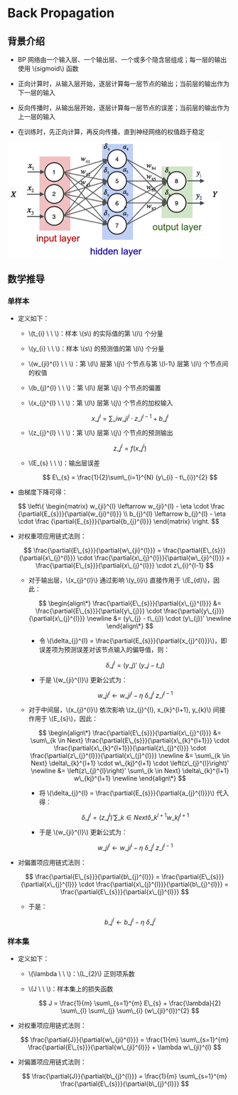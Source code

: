 <script type="text/javascript" src="http://cdn.mathjax.org/mathjax/latest/MathJax.js?config=default"></script>

# Back Propagation

## 背景介绍

- BP 网络由一个输入层、一个输出层、一个或多个隐含层组成；每一层的输出使用 \\(sigmoid\\) 函数

- 正向计算时，从输入层开始，逐层计算每一层节点的输出；当前层的输出作为下一层的输入

- 反向传播时，从输出层开始，逐层计算每一层节点的误差；当前层的输出作为上一层的输入

- 在训练时，先正向计算，再反向传播，直到神经网络的权值趋于稳定

![img](images/bp.png)

## 数学推导

### 单样本

- 定义如下：

	- \\(t\_{i} \ \ \\)：样本 \\(s\\) 的实际值的第 \\(i\\) 个分量
	
	- \\(y\_{i} \ \ \\)：样本 \\(s\\) 的预测值的第 \\(i\\) 个分量

	- \\(w\_{ji}^{l} \ \ \\)：第 \\(l\\) 层第 \\(j\\) 个节点与第 \\(l-1\\) 层第 \\(i\\) 个节点间的权值

	- \\(b\_{j}^{l} \ \ \\)：第 \\(l\\) 层第 \\(j\\) 个节点的偏置

	- \\(x\_{j}^{l} \ \ \\)：第 \\(l\\) 层第 \\(j\\) 个节点的加权输入

		$$ x\_{j}^{l} = \sum\_{i}w\_{ji}^{l} \cdot z\_{i}^{l-1} + b\_{j}^{l} $$
	
	- \\(z\_{j}^{l} \ \ \\)：第 \\(l\\) 层第 \\(j\\) 个节点的预测输出

		$$ z\_{j}^{l} = f(x\_{j}^{l}) $$	

	- \\(E\_{s} \ \ \\)：输出层误差

		$$ E\_{s} = \frac{1}{2}\sum\_{i=1}^{N} (y\_{i} - t\_{i})^{2} $$

- 由梯度下降可得：

	$$
	\\left\\{ \begin{matrix}
	w\_{ji}^{l} \leftarrow w\_{ji}^{l} - \eta \cdot \frac {\partial{E\_{s}}}{\partial{w\_{ji}^{l}}} \\\\
	b\_{j}^{l} \leftarrow b\_{j}^{l} - \eta \cdot \frac {\partial{E\_{s}}}{\partial{b\_{j}^{l}}}
	\end{matrix} \\right\.
	$$

- 对权重项应用链式法则：

	$$ \frac{\partial{E\_{s}}}{\partial{w\_{ji}^{l}}} = \frac{\partial{E\_{s}}}{\partial{x\_{j}^{l}}} \cdot \frac{\partial{x\_{j}^{l}}}{\partial{w\_{ji}^{l}}} = \frac{\partial{E\_{s}}}{\partial{x\_{j}^{l}}} \cdot z\_{i}^{l-1} $$

	- 对于输出层，\\(x\_{j}^{l}\\) 通过影响 \\(y\_{i}\\) 直接作用于 \\(E\_{d}\\)，因此：

		$$
		\begin{align\*}
		\frac{\partial{E\_{s}}}{\partial{x\_{j}^{l}}} &= \frac{\partial{E\_{s}}}{\partial{y\_{j}}} \cdot \frac{\partial{y\_{j}}}{\partial{x\_{j}^{l}}} \newline
		&= (y\_{j} - t\_{j}) \cdot (y\_{j})' \newline
		\end{align\*}
		$$
	
		- 令 \\(\delta\_{j}^{l} = \frac{\partial{E\_{s}}}{\partial{x\_{j}^{l}}}\\)，即误差项为预测误差对该节点输入的偏导值，则：

			$$ \delta\_{j}^{l} = (y\_{j})' \ (y\_{j} - t\_{j}) $$
		
		- 于是 \\(w\_{ji}^{l}\\) 更新公式为：

			$$ w\_{ji}^{l} \leftarrow w\_{ji}^{l} - \eta \ \delta\_{j}^{l} \ z\_{i}^{l-1} $$
	
	- 对于中间层，\\(x\_{j}^{l}\\) 依次影响 \\(z\_{j}^{l}, x\_{k}^{l+1}, y\_{k}\\) 间接作用于 \\(E\_{s}\\)，因此：

		$$
		\begin{align\*}
		\frac{\partial{E\_{s}}}{\partial{x\_{j}^{l}}} &= \sum\_{k \in Next} \frac{\partial{E\_{s}}}{\partial{x\_{k}^{l+1}}} \cdot \frac{\partial{x\_{k}^{l+1}}}{\partial{z\_{j}^{l}}} \cdot \frac{\partial{z\_{j}^{l}}}{\partial{x\_{j}^{l}}} \newline
		&= \sum\_{k \in Next} \delta\_{k}^{l+1} \cdot w\_{kj}^{l+1} \cdot \left(z\_{j}^{l}\right)' \newline
		&= \left(z\_{j}^{l}\right)' \sum\_{k \in Next} \delta\_{k}^{l+1} w\_{kj}^{l+1} \newline
		\end{align\*}
		$$
	
		- 将 \\(\delta\_{j}^{l} = \frac{\partial{E\_{s}}}{\partial{a\_{j}^{l}}}\\) 代入得：

			$$ \delta\_{j}^{l} = \left(z\_{j}^{l}\right)' \sum\_{k \in Next} \delta\_{k}^{l+1} w\_{kj}^{l+1} $$

		- 于是 \\(w\_{ji}^{l}\\) 更新公式为：

			$$ w\_{ji}^{l} \leftarrow w\_{ji}^{l} - \eta \ \delta\_{j}^{l} \ z\_{i}^{l-1} $$

- 对偏置项应用链式法则：

	$$ \frac{\partial{E\_{s}}}{\partial{b\_{j}^{l}}} = \frac{\partial{E\_{s}}}{\partial{x\_{j}^{l}}} \cdot \frac{\partial{x\_{j}^{l}}}{\partial{b\_{j}^{l}}} = \frac{\partial{E\_{s}}}{\partial{x\_{j}^{l}}} $$
	
	- 于是：

		$$ b\_{j}^{l} \leftarrow b\_{j}^{l} - \eta \ \delta\_{j}^{l} $$

### 样本集

- 定义如下：

	- \\(\lambda \ \ \\)：\\(L\_{2}\\) 正则项系数

	- \\(J \ \ \\)：样本集上的损失函数

		$$ J = \frac{1}{m} \sum\_{s=1}^{m} E\_{s} + \frac{\lambda}{2} \sum\_{l} \sum\_{j} \sum\_{i} (w\_{ji}^{l})^{2} $$

- 对权重项应用链式法则：

	$$ \frac{\partial{J}}{\partial{w\_{ji}^{l}}} = \frac{1}{m} \sum\_{s=1}^{m} \frac{\partial{E\_{s}}}{\partial{w\_{ji}^{l}}} + \lambda w\_{ji}^{l} $$

- 对偏置项应用链式法则：

	$$ \frac{\partial{J}}{\partial{b\_{j}^{l}}} = \frac{1}{m} \sum\_{s=1}^{m} \frac{\partial{E\_{s}}}{\partial{b\_{j}^{l}}} $$